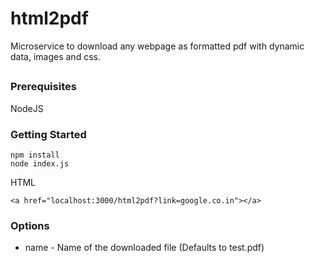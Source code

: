 # html2pdf
Microservice to download any webpage as formatted pdf with dynamic data, images and css.

##

### Prerequisites
NodeJS

### Getting Started

```
npm install
node index.js
```
HTML
```
<a href="localhost:3000/html2pdf?link=google.co.in"></a>
```

### Options

* name - Name of the downloaded file (Defaults to test.pdf)
